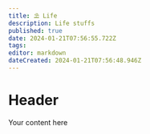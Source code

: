 ```yaml
---
title: ⛱️ Life
description: Life stuffs
published: true
date: 2024-01-21T07:56:55.722Z
tags: 
editor: markdown
dateCreated: 2024-01-21T07:56:48.946Z
---
```


# Header
Your content here